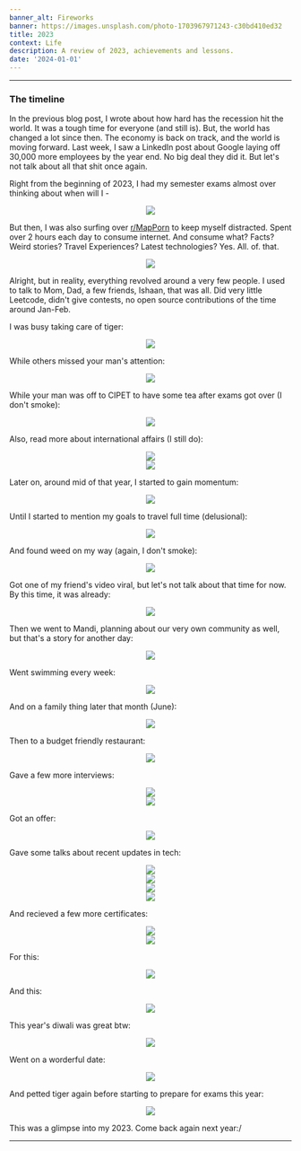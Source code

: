 ```yaml
---
banner_alt: Fireworks
banner: https://images.unsplash.com/photo-1703967971243-c30bd410ed32
title: 2023
context: Life
description: A review of 2023, achievements and lessons.
date: '2024-01-01'
---
```


---

### The timeline

In the previous blog post, I wrote about how hard has the recession hit the world. It was a tough time for everyone (and still is). But, the world has changed a lot since then. The economy is back on track, and the world is moving forward. Last week, I saw a LinkedIn post about Google laying off 30,000 more employees by the year end. No big deal they did it. But let's not talk about all that shit once again.

Right from the beginning of 2023, I had my semester exams almost over thinking about when will I -

<center>
    <img src="https://cdn.statically.io/gh/thatsameguyokay/images/main/rawat.png" style={{width: "90%"}}></img>
</center>

But then, I was also surfing over [r/MapPorn](https://www.reddit.com/r/MapPorn/) to keep myself distracted. Spent over 2 hours each day to consume internet. And consume what? Facts? Weird stories? Travel Experiences? Latest technologies? Yes. All. of. that.

<center>
    <img src="https://cdn.statically.io/gh/thatsameguyokay/images/main/disliked.jpg" style={{width: "90%"}}></img>
</center>

Alright, but in reality, everything revolved around a very few people. I used to talk to Mom, Dad, a few friends, Ishaan, that was all. Did very little Leetcode, didn't give contests, no open source contributions of the time around Jan-Feb.

I was busy taking care of tiger:

<center>
    <img src="https://cdn.statically.io/gh/thatsameguyokay/images/main/tiger.jpg" style={{width: "90%"}}></img>
</center>

While others missed your man's attention:

<center>
    <img src="https://cdn.statically.io/gh/thatsameguyokay/images/main/niggz.png" style={{width: "90%"}}></img>
</center>

While your man was off to CIPET to have some tea after exams got over (I don't smoke):

<center>
    <img src="https://cdn.statically.io/gh/thatsameguyokay/images/main/raghav.jpg" style={{width: "90%"}}></img>
</center>

Also, read more about international affairs (I still do):

<center>
    <img src="https://cdn.statically.io/gh/thatsameguyokay/images/main/border.jpg" style={{width: "90%"}}></img>
</center>

<center>
    <img src="https://cdn.statically.io/gh/thatsameguyokay/images/main/polity.jpg" style={{width: "90%"}}></img>
</center>

Later on, around mid of that year, I started to gain momentum:

<center>
    <img src="https://cdn.statically.io/gh/thatsameguyokay/images/main/work.png" style={{width: "90%"}}></img>
</center>

Until I started to mention my goals to travel full time (delusional):

<center>
    <img src="https://cdn.statically.io/gh/thatsameguyokay/images/main/kullu.jpg" style={{width: "90%"}}></img>
</center>

And found weed on my way (again, I don't smoke):

<center>
    <img src="https://cdn.statically.io/gh/thatsameguyokay/images/main/weed.jpg" style={{width: "90%"}}></img>
</center>

Got one of my friend's video viral, but let's not talk about that time for now. By this time, it was already:

<center>
    <img src="https://cdn.statically.io/gh/thatsameguyokay/images/main/autumn.jpg" style={{width: "90%"}}></img>
</center>

Then we went to Mandi, planning about our very own community as well, but that's a story for another day:

<center>
    <img src="https://cdn.statically.io/gh/thatsameguyokay/images/main/tour.png" style={{width: "90%"}}></img>
</center>

Went swimming every week:

<center>
    <img src="https://cdn.statically.io/gh/thatsameguyokay/images/main/swim.png" style={{width: "90%"}}></img>
</center>

And on a family thing later that month (June):

<center>
    <img src="https://cdn.statically.io/gh/thatsameguyokay/images/main/family.png" style={{width: "90%"}}></img>
</center>

Then to a budget friendly restaurant:

<center>
    <img src="https://cdn.statically.io/gh/thatsameguyokay/images/main/budget.jpg" style={{width: "90%"}}></img>
</center>

Gave a few more interviews:

<center>
    <img src="https://cdn.statically.io/gh/thatsameguyokay/images/main/hackerrank.png" style={{width: "90%"}}></img>
</center>
<center>
    <img src="https://cdn.statically.io/gh/thatsameguyokay/images/main/fidelity.png" style={{width: "90%"}}></img>
</center>

Got an offer:

<center>
    <img src="https://cdn.statically.io/gh/thatsameguyokay/images/main/offer.png" style={{width: "90%"}}></img>
</center>

Gave some talks about recent updates in tech:

<center>
    <img src="https://cdn.statically.io/gh/thatsameguyokay/images/main/talk1.JPG" style={{width: "90%"}}></img>
</center>
<center>
    <img src="https://cdn.statically.io/gh/thatsameguyokay/images/main/talk2.JPG" style={{width: "90%"}}></img>
</center>
<center>
    <img src="https://cdn.statically.io/gh/thatsameguyokay/images/main/talk4.jpg" style={{width: "90%"}}></img>
</center>
<center>
    <img src="https://cdn.statically.io/gh/thatsameguyokay/images/main/talk5.jpg" style={{width: "90%"}}></img>
</center>

And recieved a few more certificates:

<center>
    <img src="https://cdn.statically.io/gh/thatsameguyokay/images/main/talk3.jpg" style={{width: "90%"}}></img>
</center>
<center>
    <img src="https://cdn.statically.io/gh/thatsameguyokay/images/main/talk6.jpg" style={{width: "90%"}}></img>
</center>

For this:

<center>
    <img src="https://cdn.statically.io/gh/thatsameguyokay/images/main/team2.jpg" style={{width: "90%"}}></img>
</center>

And this:

<center>
    <img src="https://cdn.statically.io/gh/thatsameguyokay/images/main/team.jpg" style={{width: "90%"}}></img>
</center>

This year's diwali was great btw:

<center>
    <img src="https://cdn.statically.io/gh/thatsameguyokay/images/main/diwali.jpg" style={{width: "90%"}}></img>
</center>

Went on a worderful date:

<center>
    <img src="https://cdn.statically.io/gh/thatsameguyokay/images/main/date.jpg" style={{width: "90%"}}></img>
</center>

And petted tiger again before starting to prepare for exams this year:

<center>
    <img src="https://cdn.statically.io/gh/thatsameguyokay/images/main/tiger2.jpg" style={{width: "90%"}}></img>
</center>

This was a glimpse into my 2023. Come back again next year:/

---
